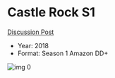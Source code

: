 # Castle Rock S1

[Discussion Post](https://www.avsforum.com/threads/bass-eq-for-filtered-movies.2995212/post-59414248)

* Year: 2018
* Format: Season 1 Amazon DD+

![img 0](https://i.imgur.com/Vt3CZsh.jpg)

